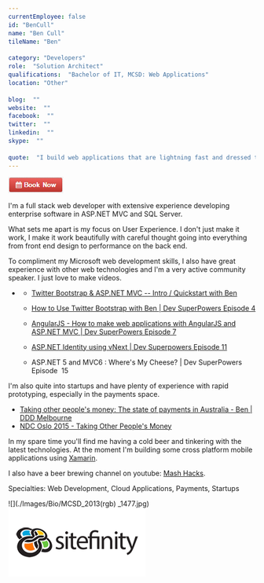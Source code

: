 ```yaml
---
currentEmployee: false
id: "BenCull"
name: "Ben Cull"
tileName: "Ben"

category: "Developers"
role:  "Solution Architect"
qualifications:  "Bachelor of IT, MCSD: Web Applications"
location: "Other"

blog:  ""
website:  ""
facebook:  ""
twitter:  ""
linkedin:  ""
skype:  ""

quote:  "​​I build web applications that are lightning fast and dressed to impress."
---
```


 [ ![BookNow.png](./Images/Bio/BookNow.png)](http://veethere.com/With/BenCull) 
 

 I'm a full stack web developer with extensive experience developing enterprise software in ASP.NET MVC and SQL Server.

 What sets me apart is my focus on User Experience. I don't just make it work, I make it work beautifully with careful thought going into everything from front end design to performance on the back end.

 To compliment my Microsoft web development skills, I also have great experience with other web technologies and I'm a very active community speaker. I just love to make videos.

*   *   [ Twitter Bootstrap & ASP.NET MVC -- Intro / Quickstart with Ben ](https://www.youtube.com/watch?v=bIGiUSMBwoo)
    *   [ How to Use Twitter Bootstrap with Ben | Dev SuperPowers Episode 4 ](https://www.youtube.com/watch?v=DbdvWHkSEZo)

    *   [ AngularJS - How to make web applications with AngularJS and ASP.NET MVC | Dev SuperPowers Episode 7 ](https://www.youtube.com/watch?v=vwF1mxZH_hE)
    *   [ASP.NET Identity using vNext | Dev Superpowers Episode 11 ](http://tv.ssw.com/5980/asp-net-identity-using-vnext-dev-superpowers-episode-11)
    *   ASP.NET 5 and MVC6 : Where's My Cheese? | Dev SuperPowers Episode  15 

I'm also quite into startups and have plenty of experience with rapid prototyping, especially in the payments space.

*   [Taking other people's money: The state of payments in Australia - Ben | DDD Melbourne ](https://www.youtube.com/watch?v=U_zi2wto9xo)
*   [NDC Oslo 2015 - Taking Other People's Money](http://benjii.me/2015/06/ndc-oslo-2015-taking-other-peoples-money/)

 In my spare time you'll find me having a cold beer and tinkering with the latest technologies. At the moment I'm building some cross platform mobile applications using [Xamarin](http://xamarin.com/).  

I also have a beer brewing channel on youtube: [Mash Hacks](https://www.youtube.com/user/mashhacks).  

Specialties: Web Development, Cloud Applications, Payments, Startups 

![](./Images/Bio/MCSD_2013(rgb) 
_1477.jpg) ![Sitefinity](./Images/Bio/logo_sitefinity.png) 
   